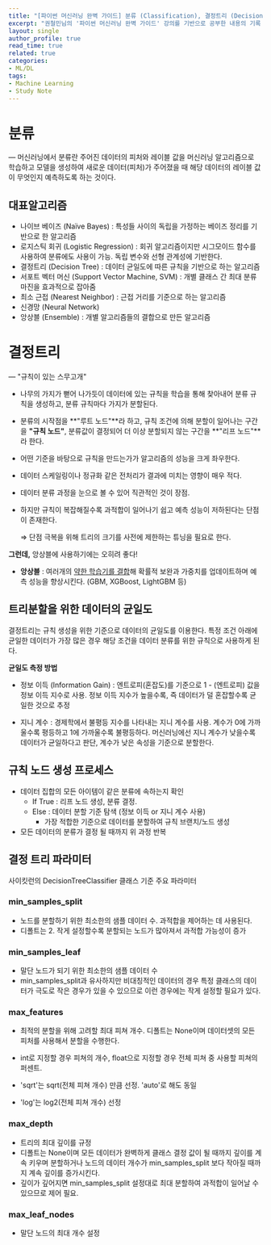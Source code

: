 ```yaml
---
title: "[파이썬 머신러닝 완벽 가이드] 분류 (Classification), 결정트리 (Decision Tree)"
excerpt: "권철민님의 '파이썬 머신러닝 완벽 가이드' 강의를 기반으로 공부한 내용의 기록 - 4장 '분류' 정리 (1)"
layout: single
author_profile: true
read_time: true
related: true
categories:
- ML/DL
tags:
- Machine Learning
- Study Note
---
```




# 분류

— 머신러닝에서 분류란 주어진 데이터의 피처와 레이블 값을 머신러닝 알고리즘으로 학습하고 모델을 생성하여 새로운 데이터(피처)가 주어졌을 때 해당 데이터의 레이블 값이 무엇인지 예측하도록 하는 것이다.

## 대표알고리즘

- 나이브 베이즈 (Naïve Bayes) : 특성들 사이의 독립을 가정하는 베이즈 정리를 기반으로 한 알고리즘
- 로지스틱 회귀 (Logistic Regression) : 회귀 알고리즘이지만 시그모이드 함수를 사용하여 분류에도 사용이 가능. 독립 변수와 선형 관계성에 기반한다.
- 결정트리 (Decision Tree) : 데이터 균일도에 따른 규칙을 기반으로 하는 알고리즘
- 서포트 벡터 머신 (Support Vector Machine, SVM) : 개별 클래스 간 최대 분류 마진을 효과적으로 잡아줌
- 최소 근접 (Nearest Neighbor) : 근접 거리를 기준으로 하는 알고리즘
- 신경망 (Neural Network)
- 앙상블 (Ensemble) : 개별 알고리즘들의 결합으로 만든 알고리즘



# 결정트리

— "규칙이 있는 스무고개"

- 나무의 가지가 뻗어 나가듯이 데이터에 있는 규칙을 학습을 통해 찾아내어 분류 규칙을 생성하고, 분류 규칙마다 가지가 분할된다.
- 분류의 시작점을 **"루트 노드"**라 하고, 규칙 조건에 의해 분할이 일어나는 구간을 **"규칙 노드"**, 분류값이 결정되어 더 이상 분할되지 않는 구간을 **"리프 노드"**라 한다.
- 어떤 기준을 바탕으로 규칙을 만드는가가 알고리즘의 성능을 크게 좌우한다.  

- 데이터 스케일링이나 정규화 같은 전처리가 결과에 미치는 영향이 매우 적다.

- 데이터 분류 과정을 눈으로 볼 수 있어 직관적인 것이 장점.

- 하지만 규칙이 복잡해질수록 과적합이 일어나기 쉽고 예측 성능이 저하된다는 단점이 존재한다.

  ⇒ 단점 극복을 위해 트리의 크기를 사전에 제한하는 튜닝을 필요로 한다.

**그런데,** 앙상블에 사용하기에는 오히려 좋다!

- **앙상블** : 여러개의 <u>약한 학습기를 결합</u>해 확률적 보완과 가중치를 업데이트하며 예측 성능을 향상시킨다. (GBM, XGBoost, LightGBM 등) 

  

## 트리분할을 위한 데이터의 균일도

결정트리는 규칙 생성을 위한 기준으로 데이터의 균일도를 이용한다. 특정 조건 아래에 균일한 데이터가 가장 많은 경우 해당 조건을 데이터 분류를 위한 규칙으로 사용하게 된다.

**균일도 측정 방법**

- 정보 이득 (Information Gain) : 엔트로피(혼잡도)를 기준으로 1 - (엔트로피) 값을 정보 이득 지수로 사용. 정보 이득 지수가 높을수록, 즉 데이터가 덜 혼잡할수록 균일한 것으로 추정

- 지니 계수 : 경제학에서 불평등 지수를 나타내는 지니 계수를 사용. 계수가 0에 가까울수록 평등하고 1에 가까울수록 불평등하다. 머신러닝에선 지니 계수가 낮을수록 데이터가 균일하다고 판단, 계수가 낮은 속성을 기준으로 분할한다.

    

## 규칙 노드 생성 프로세스

- 데이터 집합의 모든 아이템이 같은 분류에 속하는지 확인
  - If True : 리프 노드 생성, 분류 결정.
  - Else : 데이터 분할 기준 탐색 (정보 이득 or 지니 계수 사용)
    - 가장 적합한 기준으로 데이터를 분할하여 규칙 브랜치/노드 생성
- 모든 데이터의 분류가 결정 될 때까지 위 과정 반복



## 결정 트리 파라미터

사이킷런의 DecisionTreeClassifier 클래스 기준 주요 파라미터

### min_samples_split

- 노드를 분할하기 위한 최소한의 샘플 데이터 수. 과적합을 제어하는 데 사용된다.
- 디폴트는 2. 작게 설정할수록 분할되는 노드가 많아져서 과적합 가능성이 증가

###  min_samples_leaf

- 말단 노드가 되기 위한 최소한의 샘플 데이터 수
- min_samples_split과 유사하지만 비대칭적인 데이터의 경우 특정 클래스의 데이터가 극도로 작은 경우가 있을 수 있으므로 이런 경우에는 작게 설정할 필요가 있다.

### max_features

- 최적의 분할을 위해 고려할 최대 피쳐 개수. 디폴트는 None이며 데이터셋의 모든 피처를 사용해서 분할을 수행한다.
- int로 지정할 경우 피쳐의 개수, float으로 지정할 경우 전체 피쳐 중 사용할 피쳐의 퍼센트.

- 'sqrt'는 sqrt(전체 피쳐 개수) 만큼 선정. 'auto'로 해도 동일
- 'log'는 log2(전체 피쳐 개수) 선정

### max_depth

- 트리의 최대 깊이를 규정
- 디폴트는 None이며 모든 데이터가 완벽하게 클래스 결정 값이 될 때까지 깊이를 계속 키우며 분할하거나 노드의 데이터 개수가 min_samples_split 보다 작아질 때까지 계속 깊이를 증가시킨다.
- 깊이가 깊어지면 min_samples_split 설정대로 최대 분할하여 과적합이 일어날 수 있으므로 제어 필요.

### max_leaf_nodes

- 말단 노드의 최대 개수 설정
